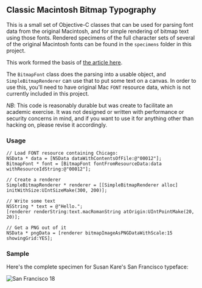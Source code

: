 ## Classic Macintosh Bitmap Typography

This is a small set of Objective-C classes that can be used for parsing font data from the original Macintosh,
and for simple rendering of bitmap text using those fonts. Rendered specimens of the full character sets of several of the original Macintosh fonts can be found in the `specimens` folder in this project.

This work formed the basis of [the article here](https://medium.com/@bzotto/hidden-sheep-and-mac-typography-archaeology-efce770da76c).

The `BitmapFont` class does the parsing into a usable object, and `SimpleBitmapRenderer` can use that to put some text on a canvas. In order to use this, you'll need to have original Mac `FONT` resource data, which is not currently included in this project.

*NB*: This code is reasonably durable but was create to facilitate an academic exercise. 
It was not designed or written with performance or security concerns in mind, and if 
you want to use it for anything other than hacking on, please revise it accordingly.

### Usage

	// Load FONT resource containing Chicago:
	NSData * data = [NSData dataWithContentsOfFile:@"00012"]; 
	BitmapFont * font = [BitmapFont fontFromResourceData:data withResourceIdString:@"00012"];

	// Create a renderer
	SimpleBitmapRenderer * renderer = [[SimpleBitmapRenderer alloc] initWithSize:UIntSizeMake(300, 200)];

	// Write some text
	NSString * text = @"Hello.";
	[renderer renderString:text.macRomanString atOrigin:UIntPointMake(20, 20)];

	// Get a PNG out of it
	NSData * pngData = [renderer bitmapImageAsPNGDataWithScale:15 showingGrid:YES];

### Sample

Here's the complete specimen for Susan Kare's San Francisco typeface:

![San Francisco 18](https://raw.githubusercontent.com/bzotto/ClassicMacTypography/master/specimens/San%20Francisco%2018.png)
